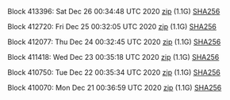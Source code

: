 Block 413396: Sat Dec 26 00:34:48 UTC 2020 [zip](https://dash-bootstrap.ams3.digitaloceanspaces.com/testnet/2020-12-26/bootstrap.dat.zip) (1.1G) [SHA256](https://dash-bootstrap.ams3.digitaloceanspaces.com/testnet/2020-12-26/sha256.txt)

Block 412720: Fri Dec 25 00:32:05 UTC 2020 [zip](https://dash-bootstrap.ams3.digitaloceanspaces.com/testnet/2020-12-25/bootstrap.dat.zip) (1.1G) [SHA256](https://dash-bootstrap.ams3.digitaloceanspaces.com/testnet/2020-12-25/sha256.txt)

Block 412077: Thu Dec 24 00:32:45 UTC 2020 [zip](https://dash-bootstrap.ams3.digitaloceanspaces.com/testnet/2020-12-24/bootstrap.dat.zip) (1.1G) [SHA256](https://dash-bootstrap.ams3.digitaloceanspaces.com/testnet/2020-12-24/sha256.txt)

Block 411418: Wed Dec 23 00:35:18 UTC 2020 [zip](https://dash-bootstrap.ams3.digitaloceanspaces.com/testnet/2020-12-23/bootstrap.dat.zip) (1.1G) [SHA256](https://dash-bootstrap.ams3.digitaloceanspaces.com/testnet/2020-12-23/sha256.txt)

Block 410750: Tue Dec 22 00:35:34 UTC 2020 [zip](https://dash-bootstrap.ams3.digitaloceanspaces.com/testnet/2020-12-22/bootstrap.dat.zip) (1.1G) [SHA256](https://dash-bootstrap.ams3.digitaloceanspaces.com/testnet/2020-12-22/sha256.txt)

Block 410070: Mon Dec 21 00:36:59 UTC 2020 [zip](https://dash-bootstrap.ams3.digitaloceanspaces.com/testnet/2020-12-21/bootstrap.dat.zip) (1.1G) [SHA256](https://dash-bootstrap.ams3.digitaloceanspaces.com/testnet/2020-12-21/sha256.txt)
